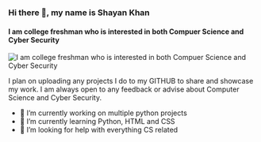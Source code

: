 ### Hi there 👋, my name is Shayan Khan
#### I am college freshman who is interested in both Compuer Science and Cyber Security
![I am college freshman who is interested in both Compuer Science and Cyber Security](https://media.tenor.com/ViTJnMMosLQAAAAC/anime-typing.gif)

I plan on uploading any projects I do to my GITHUB to share and showcase my work. I am always open to any feedback or advise about Computer Science and Cyber Security.

- 🔭 I’m currently working on multiple python projects  
- 🌱 I’m currently learning Python, HTML and CSS 
- 🤔 I’m looking for help with everything CS related 


